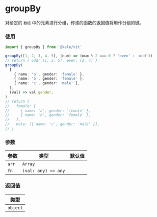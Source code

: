 # groupBy

对给定的 `数组` 中的元素进行分组，传递的函数的返回值将用作分组的键。

### 使用

```ts
import { groupBy } from '@kale/kit'

groupBy([1, 2, 3, 4, 5], (num) => (num % 2 === 0 ? 'even' : 'odd'))
// return { odd: [1, 3, 5], even: [2, 4] }
groupBy(
  [
    { name: 'a', gender: 'female' },
    { name: 'b', gender: 'female' },
    { name: 'c', gender: 'male' },
  ],
  (val) => val.gender,
)
// return {
//   female: [
//     { name: 'a', gender: 'female' },
//     { name: 'b', gender: 'female' },
//   ],
//   male: [{ name: 'c', gender: 'male' }],
// }
```

### 参数

| 参数  | 类型                | 默认值 |
| ----- | ------------------- | ------ |
| `arr` | `Array`             |        |
| `fn`  | `(val: any) => any` |        |

### 返回值

| 类型     |
| -------- |
| `object` |
